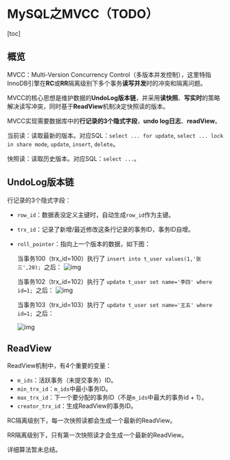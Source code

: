 # MySQL之MVCC（TODO）

[toc]



## 概览

MVCC：Multi-Version Concurrency Control（多版本并发控制），这里特指InnoDB引擎在**RC**或**RR**隔离级别下多个事务**读写并发**时的冲突和隔离问题。

MVCC的核心思想是维护数据的**UndoLog版本链**，并采用**读快照**、**写实时**的策略解决读写冲突，同时基于**ReadView**机制决定快照读的版本。

MVCC实现需要数据库中的**行记录的3个隐式字段**，**undo log日志**、**readView**。



当前读：读取最新的版本。对应SQL：`select ... for update`,  `select ... lock in share mode`,  `update`,  `insert`,  `delete`。

快照读：读取历史版本。对应SQL：`select ...`。



## UndoLog版本链

行记录的3个隐式字段：

- `row_id`：数据表没定义主键时，自动生成`row_id`作为主键。

- `trx_id`：记录了新增/最近修改这条行记录的事务ID，事务ID自增。

- `roll_pointer`：指向上一个版本的数据，如下图：

  当事务100（trx_id=100）执行了 `insert into t_user values(1,'张三',20); `之后： ![img](https://p3-juejin.byteimg.com/tos-cn-i-k3u1fbpfcp/c50b48b021ca4b3c8930b82ea698e97a~tplv-k3u1fbpfcp-zoom-in-crop-mark:1512:0:0:0.awebp)

  当事务102（trx_id=102）执行了 `update t_user set name='李四' where id=1; `之后： ![img](https://p3-juejin.byteimg.com/tos-cn-i-k3u1fbpfcp/dab3839ba4ba4edc82984922ad224995~tplv-k3u1fbpfcp-zoom-in-crop-mark:1512:0:0:0.awebp)

  当事务103（trx_id=103）执行了 `update t_user set name='王五' where id=1; `之后：

  ![img](https://p3-juejin.byteimg.com/tos-cn-i-k3u1fbpfcp/0d1470d871c541c08fc706e172e39da2~tplv-k3u1fbpfcp-zoom-in-crop-mark:1512:0:0:0.awebp)



## ReadView

ReadView机制中，有4个重要的变量：

- `m_ids`：活跃事务（未提交事务）ID。
- `min_trx_id`：`m_ids`中最小事务ID。
- `max_trx_id`：下一个要分配的事务ID（不是`m_ids`中最大的事务id + 1）。
- `creator_trx_id`：生成ReadView的事务ID。

RC隔离级别下，每一次快照读都会生成一个最新的ReadView。

RR隔离级别下，只有第一次快照读才会生成一个最新的ReadView。

详细算法暂未总结。





